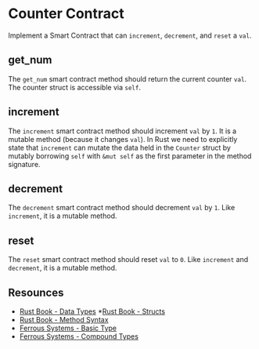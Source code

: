 # Counter Contract

Implement a Smart Contract that can `increment`, `decrement`, and `reset` a `val`.

## get_num

The `get_num` smart contract method should return the current counter `val`. The counter struct is accessible via `self`.

## increment

The `increment` smart contract method should increment `val` by `1`. It is a mutable method (because it changes `val`). In Rust we need to explicitly state that `increment` can mutate the data held in the `Counter` struct by mutably borrowing `self` with `&mut self` as the first parameter in the method signature.

## decrement

The `decrement` smart contract method should decrement `val` by `1`. Like `increment`, it is a mutable method.

## reset

The `reset` smart contract method should reset `val` to `0`. Like `increment` and `decrement`, it is a mutable method.

## Resounces

- [Rust Book - Data Types](https://ferrous-systems.github.io/teaching-material/basic-types.html#/) \*[Rust Book - Structs](https://doc.rust-lang.org/book/ch05-01-defining-structs.html)
- [Rust Book - Method Syntax](https://doc.rust-lang.org/book/ch05-03-method-syntax.html)
- [Ferrous Systems - Basic Type](https://ferrous-systems.github.io/teaching-material/basic-types.html)
- [Ferrous Systems - Compound Types](https://ferrous-systems.github.io/teaching-material/compound-types.html#/)
